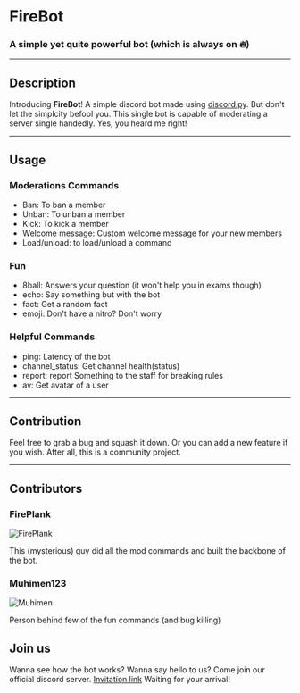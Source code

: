 # FireBot
### A simple yet quite powerful bot (which is always on 🔥)

***

## Description
Introducing **FireBot**! A simple discord bot made using [discord.py](https://discordpy.readthedocs.io/en/latest/index.html). But don't let the simplcity befool you. This single bot is capable of moderating a server single handedly. Yes, you heard me right!

***

## Usage

### Moderations Commands

* Ban: To ban a member
* Unban: To unban a member
* Kick: To kick a member
* Welcome message: Custom welcome message for your new members
* Load/unload: to load/unload a command

### Fun

* 8ball: Answers your question (it won't help you in exams though)
* echo: Say something but with the bot
* fact: Get a random fact
* emoji: Don't have a nitro? Don't worry

### Helpful Commands

* ping: Latency of the bot
* channel_status: Get channel health(status)
* report: report Something to the staff for breaking rules
* av: Get avatar of a user

***

## Contribution
Feel free to grab a bug and squash it down. Or you can add a new feature if you wish. After all, this is a community project.

***

## Contributors

### FirePlank
![FirePlank](https://avatars2.githubusercontent.com/u/44502537?s=64&v=4)

This (mysterious) guy did all the mod commands and built the backbone of the bot.

### Muhimen123
![Muhimen](https://avatars2.githubusercontent.com/u/44261822?s=60&v=4)

Person behind few of the fun commands (and bug killing)

## Join us
Wanna see how the bot works? Wanna say hello to us? Come join our official discord server. 
[Invitation link](https://discord.gg/EKDRddB)
Waiting for your arrival!
